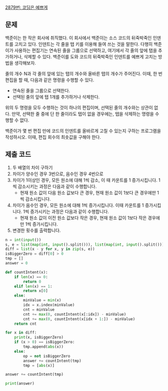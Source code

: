 [2879번: 코딩은 예쁘게](https://www.acmicpc.net/problem/2879)

## 문제

백준이는 한 작은 회사에 취직했다. 이 회사에서 백준이는 소스 코드의 뒤죽박죽인 인덴트를 고치고 있다. 인덴트는 각 줄을 탭 키를 이용해 들여 쓰는 것을 말한다. 다행히 백준이가 사용하는 편집기는 연속된 줄을 그룹으로 선택하고, 여기에서 각 줄의 앞에 탭을 추가하거나, 삭제할 수 있다. 백준이를 도와 코드의 뒤죽박죽인 인덴트를 예쁘게 고치는 방법을 생각해보자.

줄의 개수 N과 각 줄의 앞에 있는 탭의 개수와 올바른 탭의 개수가 주어진다. 이때, 한 번 편집을 할 때, 다음과 같은 명령을 수행할 수 있다.

- 연속된 줄을 그룹으로 선택한다.
- 선택된 줄의 앞에 탭 1개를 추가하거나 삭제한다.

위의 두 명령을 모두 수행하는 것이 하나의 편집이며, 선택된 줄의 개수와는 상관이 없다. 만약, 선택한 줄 중에 단 한 줄이라도 탭이 없을 경우에는, 탭을 삭제하는 명령을 수행할 수 없다.

백준이가 몇 번 편집 만에 코드의 인덴트를 올바르게 고칠 수 있는지 구하는 프로그램을 작성하시오. 이때, 편집 회수의 최솟값을 구해야 한다.

## 제출 코드

1. 두 배열의 차이 구하기
2. 차이가 양수인 경우 3번으로, 음수인 경우 4번으로 
3. 차이가 1이상인 경우, 모든 원소에 대해 1씩 감소, 이 때 카운트를 1 증가시킵니다. 1씩 감소시키는 과정은 다음과 같이 수행합니다.
    - 현재 원소 값이 다음 원소 값보다 큰 경우, 현재 원소 값이 1보다 큰 경우에만 1씩 감소시킵니다.
4. 차이가 음수인 경우, 모든 원소에 대해 1씩 증가시킵니다. 이때 카운트를 1 증가시킵니다. 1씩 증가시키는 과정은 다음과 같이 수행합니다.
    - 현재 원소 값이 이전 원소 값보다 작은 경우, 현재 원소 값이 1보다 작은 경우에만 1씩 증가시킵니다.
5. 변경한 횟수를 출력합니다.

```python
n = int(input())
s, e = list(map(int, input().split())), list(map(int, input().split()))
diff = list(x - y for x, y in zip(s, e))
isBiggerZero = diff[0] > 0
tmp = []
answer = 0

def countIntent(x):
    if len(x) == 0:
        return 0
    elif len(x) == 1:
        return x[0]
    else:
        minValue = min(x)
        idx = x.index(minValue)
        cnt = minValue
        cnt += max(0, countIntent(x[:idx]) - minValue)
        cnt += max(0, countIntent(x[idx + 1:]) - minValue)
    return cnt

for x in diff:
    print(x, isBiggerZero)
    if (x > 0) == isBiggerZero:
        tmp.append(abs(x))
    else:
        op = not isBiggerZero
        answer += countIntent(tmp)
        tmp = [abs(x)]

answer += countIntent(tmp)

print(answer)
```